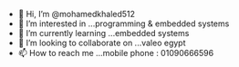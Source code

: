 - 👋 Hi, I’m @mohamedkhaled512
- 👀 I’m interested in ...programming & embedded systems
- 🌱 I’m currently learning ...embedded systems
- 💞️ I’m looking to collaborate on ...valeo egypt
- 📫 How to reach me ...mobile phone : 01090666596

<!---
mohamedkhaled512/mohamedkhaled512 is a ✨ special ✨ repository because its `README.md` (this file) appears on your GitHub profile.
You can click the Preview link to take a look at your changes.
--->

